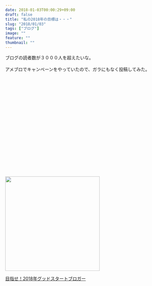 ```yaml
---
date: 2018-01-03T00:00:29+09:00
draft: false
title: "私の2018年の目標は・・・"
slug: "2018/01/03"
tags: ["ブログ"]
image: ""
feature: ""
thumbnail: ""
---
```

<div>ブログの読者数が３０００人を超えたいな。</div><div> </div><div>アメブロでキャンペーンをやっていたので、ガラにもなく投稿してみた。</div><div> </div><p><img alt="" src="data:image/svg+xml;charset=utf-8,%3Csvg%20xmlns%3D%22http%3A%2F%2Fwww.w3.org%2F2000%2Fsvg%22%20title%3D%22Placeholder%20for%20Images%22%20role%3D%22presentation%22%20viewBox%3D%220%200%201%201%22%20%2F%3E" width="300" data-src="https://stat100.ameba.jp/blog/img/stamp/cpn/goodstart_2018/stamp.png"/><noscript><img alt="" src="https://stat100.ameba.jp/blog/img/stamp/cpn/goodstart_2018/stamp.png" width="300"></noscript></p><p><a href="goodstart_2018" target="_blank">目指せ！2018年グッドスタートブロガー</a></p>

